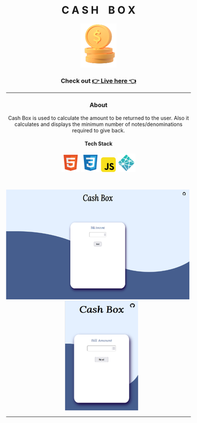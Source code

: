 <div align="center">

# C A S H&nbsp; &nbsp;  B O X 

<img src="https://raw.githubusercontent.com/dcs-soni/CashBox/main/img/money.png" width="100" height="120">


### Check out [👉 Live here 👈](https://dcs-cash-register.netlify.app/)

---
### About

<p>Cash Box is used to calculate the amount to be returned to the user. Also it calculates and displays the minimum number of notes/denominations required to give back. </p>

#### Tech Stack 

<img src="img/html.svg" width="50" height="50" />
<img src="img/css.svg" width="50" height="50" />
<img src="img/javascript.svg" width="40" height="40" />
<img src="img/netlify.svg" width="50" height="50" />  

&nbsp;

<div>

<img src="https://raw.githubusercontent.com/dcs-soni/CashBox/main/img/readme-desktop-ss.png" width="500" height="300" />&nbsp; &nbsp; &nbsp;
<img src="https://raw.githubusercontent.com/dcs-soni/CashBox/main/img/readme-mobile-ss.png" width="200" height="300" />
</div>

---

</div>

